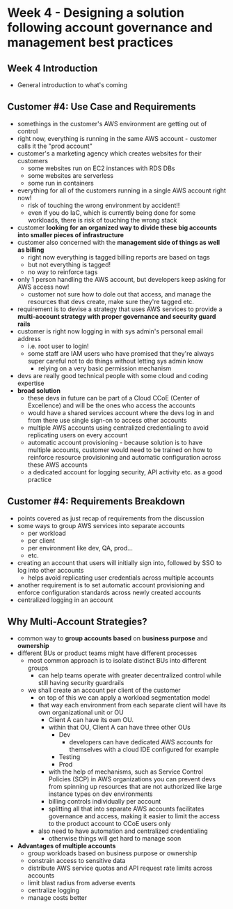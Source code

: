 # Week 4 - Designing a solution following account governance and management best practices

## Week 4 Introduction
- General introduction to what's coming

## Customer #4: Use Case and Requirements
- somethings in the customer's AWS environment are getting out of control
- right now, everything is running in the same AWS account - customer calls it the "prod account"
- customer's a marketing agency which creates websites for their customers
    - some websites run on EC2 instances with RDS DBs
    - some websites are serverless
    - some run in containers
- everything for all of the customers running in a single AWS account right now!
    - risk of touching the wrong environment by accident!!
    - even if you do IaC, which is currently being done for some workloads, there is risk of touching the wrong stack
- customer __looking for an organized way to divide these big accounts into smaller pieces of infrastructure__
- customer also concerned with the __management side of things as well as billing__
    - right now everything is tagged billing reports are based on tags
    - but not everything is tagged!
    - no way to reinforce tags
- only 1 person handling the AWS account, but developers keep asking for AWS access now!
    - customer not sure how to dole out that access, and manage the resources that devs create, make sure they're tagged etc.
- requirement is to devise a strategy that uses AWS services to provide a __multi-account strategy with proper governance and security guard rails__
- customer is right now logging in with sys admin's personal email address
    - i.e. root user to login!
    - some staff are IAM users who have promised that they're always super careful not to do things without letting sys admin know
        - relying on a very basic permission mechanism
- devs are really good technical people with some cloud and coding expertise
- __broad solution__
    - these devs in future can be part of a Cloud CCoE (Center of Excellence) and will be the ones who access the accounts
    - would have a shared services account where the devs log in and from there use single sign-on to access other accounts
    - multiple AWS accounts using centralized credentialing to avoid replicating users on every account
    - automatic account provisioning - because solution is to have multiple accounts, customer would need to be trained on how to reinforce resource provisioning and automatic configuration across these AWS accounts
    - a dedicated account for logging security, API activity etc. as a good practice

## Customer #4: Requirements Breakdown
- points covered as just recap of requirements from the discussion
- some ways to group AWS services into separate accounts
    - per workload
    - per client
    - per environment like dev, QA, prod...
    - etc.
- creating an account that users will initially sign into, followed by SSO to log into other accounts
    - helps avoid replicating user credentials across multiple accounts
- another requirement is to set automatic account provisioning and enforce configuration standards across newly created accounts
- centralized logging in an account

## Why Multi-Account Strategies?
- common way to __group accounts based__ on __business purpose__ and __ownership__
- different BUs or product teams might have different processes
    - most common approach is to isolate distinct BUs into different groups
        - can help teams operate with greater decentralized control while still having security guardrails
    - we shall create an account per client of the customer
        - on top of this we can apply a workload segmentation model
        - that way each environment from each separate client will have its own organizational unit or OU
            - Client A can have its own OU.
            - within that OU, Client A can have three other OUs
                - Dev
                    - developers can have dedicated AWS accounts for themselves with a cloud IDE configured for example
                - Testing
                - Prod
            - with the help of mechanisms, such as Service Control Policies (SCP) in AWS organizations you can prevent devs from spinning up resources that are not authorized like large instance types on dev environments
            - billing controls individually per account
            - splitting all that into separate AWS accounts facilitates governance and access, making it easier to limit the access to the product account to CCoE users only
        - also need to have automation and centralized credentialing
            - otherwise things will get hard to manage soon
- __Advantages of multiple accounts__
    - group workloads based on business purpose or ownership
    - constrain access to sensitive data
    - distribute AWS service quotas and API request rate limits across accounts
    - limit blast radius from adverse events
    - centralize logging
    - manage costs better